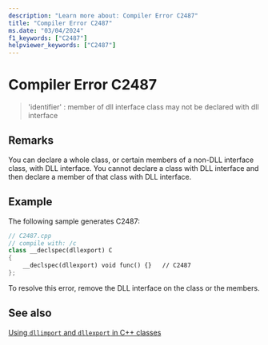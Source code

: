 ```yaml
---
description: "Learn more about: Compiler Error C2487"
title: "Compiler Error C2487"
ms.date: "03/04/2024"
f1_keywords: ["C2487"]
helpviewer_keywords: ["C2487"]
---
```

# Compiler Error C2487

> 'identifier' : member of dll interface class may not be declared with dll interface

## Remarks

You can declare a whole class, or certain members of a non-DLL interface class, with DLL interface. You cannot declare a class with DLL interface and then declare a member of that class with DLL interface.

## Example

The following sample generates C2487:

```cpp
// C2487.cpp
// compile with: /c
class __declspec(dllexport) C
{
    __declspec(dllexport) void func() {}   // C2487
};
```

To resolve this error, remove the DLL interface on the class or the members.

## See also

[Using `dllimport` and `dllexport` in C++ classes](../../cpp/using-dllimport-and-dllexport-in-cpp-classes.md)
